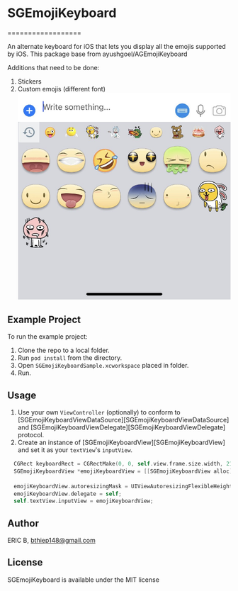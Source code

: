 # SGEmojiKeyboard
==================

An alternate keyboard for iOS that lets you display all the emojis supported by iOS. This package base from ayushgoel/AGEmojiKeyboard

Additions that need to be done:

1. Stickers
2. Custom emojis (different font)
![Example Preview](keyboard.jpg)

## Example Project

To run the example project:

1. Clone the repo to a local folder.
2. Run `pod install` from the directory.
3. Open `SGEmojiKeyboardSample.xcworkspace` placed in folder.
4. Run.

## Usage

1. Use your own `ViewController` (optionally) to conform to [SGEmojiKeyboardViewDataSource][SGEmojiKeyboardViewDataSource] 
and [SGEmojiKeyboardViewDelegate][SGEmojiKeyboardViewDelegate] protocol.
2. Create an instance of [SGEmojiKeyboardView][SGEmojiKeyboardView] and set it as your `textView`'s `inputView`.

```objective-c
  CGRect keyboardRect = CGRectMake(0, 0, self.view.frame.size.width, 216);
  SGEmojiKeyboardView *emojiKeyboardView = [[SGEmojiKeyboardView alloc] initWithFrame:keyboardRect
                                                                           dataSource:self];
  emojiKeyboardView.autoresizingMask = UIViewAutoresizingFlexibleHeight;
  emojiKeyboardView.delegate = self;
  self.textView.inputView = emojiKeyboardView;
```

## Author

ERIC B, bthiep148@gmail.com

## License

SGEmojiKeyboard is available under the MIT license
